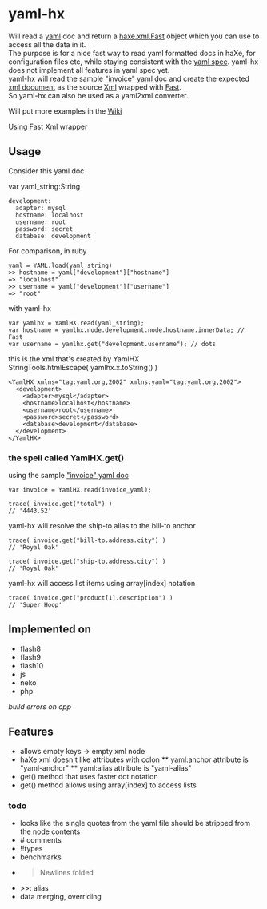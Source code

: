 # yaml-hx

Will read a [yaml](http://yaml.org) doc and return a [haxe.xml.Fast](http://haxe.org/api/haxe/xml/fast) object which you can use to access all the data in it.  
The purpose is for a nice fast way to read yaml formatted docs in haXe, for configuration files etc, while staying consistent with the [yaml spec](http://yaml.org/spec/1.2/spec.html). yaml-hx does not implement all features in yaml spec yet.   
yaml-hx will read the sample ["invoice" yaml doc](http://yaml.org/xml/invoice.xml) and create the expected [xml document](http://yaml.org/xml.html) as the source [Xml](http://haxe.org/api/xml) wrapped with [Fast](http://haxe.org/api/haxe/xml/fast).  
So yaml-hx can also be used as a yaml2xml converter.

Will put more examples in the [Wiki](https://github.com/theRemix/yaml-hx/wiki)

[Using Fast Xml wrapper](http://haxe.org/doc/advanced/xml_fast)

## Usage

Consider this yaml doc

var yaml_string:String

    development:
      adapter: mysql
      hostname: localhost
      username: root
      password: secret
      database: development

For comparison, in ruby

    yaml = YAML.load(yaml_string)
    >> hostname = yaml["development"]["hostname"]
    => "localhost"
    >> username = yaml["development"]["username"]
    => "root"
    
with yaml-hx

    var yamlhx = YamlHX.read(yaml_string);
    var hostname = yamlhx.node.development.node.hostname.innerData; // Fast
    var username = yamlhx.get("development.username"); // dots

this is the xml that's created by YamlHX  
StringTools.htmlEscape( yamlhx.x.toString() )

    <YamlHX xmlns="tag:yaml.org,2002" xmlns:yaml="tag:yaml.org,2002">
      <development>
        <adapter>mysql</adapter>
        <hostname>localhost</hostname>
        <username>root</username>
        <password>secret</password>
        <database>development</database>
      </development>
    </YamlHX>


### the spell called YamlHX.get() 

using the sample ["invoice" yaml doc](http://yaml.org/xml/invoice.xml)  

    var invoice = YamlHX.read(invoice_yaml);
    
    trace( invoice.get("total") )
    // '4443.52'

yaml-hx will resolve the ship-to alias to the bill-to anchor

    trace( invoice.get("bill-to.address.city") )
    // 'Royal Oak'
    
    trace( invoice.get("ship-to.address.city") )
    // 'Royal Oak'

yaml-hx will access list items using array[index] notation

    trace( invoice.get("product[1].description") )
    // 'Super Hoop'



## Implemented on

* flash8
* flash9
* flash10
* js
* neko
* php

_build errors on cpp_  


## Features

* allows empty keys -> empty xml node
* haXe xml doesn't like attributes with colon
** yaml:anchor attribute is "yaml-anchor"
** yaml:alias attribute is "yaml-alias"
* get() method that uses faster dot notation
* get() method allows using array[index] to access lists


### todo  

* looks like the single quotes from the yaml file should be stripped from the node contents
* \# comments
* !!types
* benchmarks
* > Newlines folded
* &gt;&gt;: alias 
* data merging, overriding